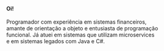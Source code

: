 #### Oi! 

Programador com experiência em sistemas financeiros, <br>
amante de orientação a objeto e entusiasta de programação<br>
funcional. Já atuei em sistemas que utilizam microservices <br>
e em sistemas legados com Java e C#.





